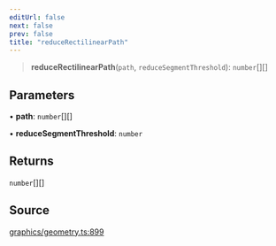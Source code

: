 ```yaml
---
editUrl: false
next: false
prev: false
title: "reduceRectilinearPath"
---
```


> **reduceRectilinearPath**(`path`, `reduceSegmentThreshold`): `number`[][]

## Parameters

• **path**: `number`[][]

• **reduceSegmentThreshold**: `number`

## Returns

`number`[][]

## Source

[graphics/geometry.ts:899](https://github.com/dgmjs/dgmjs/blob/main/packages/core/src/graphics/geometry.ts#L899)
